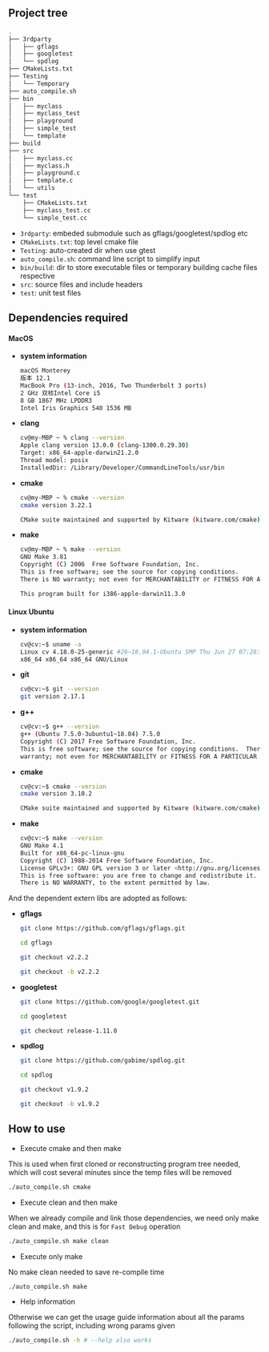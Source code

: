 ## Project tree

```bash
.
├── 3rdparty
│   ├── gflags
│   ├── googletest
│   └── spdlog
├── CMakeLists.txt
├── Testing
│   └── Temporary
├── auto_compile.sh
├── bin
│   ├── myclass
│   ├── myclass_test
│   ├── playground
│   ├── simple_test
│   └── template
├── build
├── src
│   ├── myclass.cc
│   ├── myclass.h
│   ├── playground.c
│   ├── template.c
│   └── utils
└── test
    ├── CMakeLists.txt
    ├── myclass_test.cc
    └── simple_test.cc
```

- `3rdparty`: embeded submodule such as gflags/googletest/spdlog etc
- `CMakeLists.txt`: top level cmake file
- `Testing`: auto-created dir when use gtest
- `auto_compile.sh`: command line script to simplify input
- `bin/build`: dir to store executable files or temporary building cache files respective
- `src`: source files and include headers
- `test`: unit test files

## Dependencies required

#### MacOS

- **system information**
	```bash
	macOS Monterey
	版本 12.1
	MacBook Pro (13-inch, 2016, Two Thunderbolt 3 ports)
	2 GHz 双核Intel Core i5
	8 GB 1867 MHz LPDDR3
	Intel Iris Graphics 540 1536 MB
	```

- **clang**
	```bash
	cv@my-MBP ~ % clang --version
	Apple clang version 13.0.0 (clang-1300.0.29.30)
	Target: x86_64-apple-darwin21.2.0
	Thread model: posix
	InstalledDir: /Library/Developer/CommandLineTools/usr/bin
	```

- **cmake**
	```bash
	cv@my-MBP ~ % cmake --version
	cmake version 3.22.1
	
	CMake suite maintained and supported by Kitware (kitware.com/cmake).
	```

- **make**
	```bash
	cv@my-MBP ~ % make --version
	GNU Make 3.81
	Copyright (C) 2006  Free Software Foundation, Inc.
	This is free software; see the source for copying conditions.
	There is NO warranty; not even for MERCHANTABILITY or FITNESS FOR A PARTICULAR PURPOSE.
	
	This program built for i386-apple-darwin11.3.0
	```

#### Linux Ubuntu

- **system information**
	```bash
	cv@cv:~$ uname -a
	Linux cv 4.18.0-25-generic #26~18.04.1-Ubuntu SMP Thu Jun 27 07:28:31 UTC 2019
	x86_64 x86_64 x86_64 GNU/Linux
	```

- **git**
	```bash
	cv@cv:~$ git --version
	git version 2.17.1
	```

- **g++**
	```bash
	cv@cv:~$ g++ --version
	g++ (Ubuntu 7.5.0-3ubuntu1~18.04) 7.5.0
	Copyright (C) 2017 Free Software Foundation, Inc.
	This is free software; see the source for copying conditions.  There is NO
	warranty; not even for MERCHANTABILITY or FITNESS FOR A PARTICULAR PURPOSE.
	```

- **cmake**
	```bash
	cv@cv:~$ cmake --version
	cmake version 3.10.2
	
	CMake suite maintained and supported by Kitware (kitware.com/cmake)
	```

- **make**
	```bash
	cv@cv:~$ make --version
	GNU Make 4.1
	Built for x86_64-pc-linux-gnu
	Copyright (C) 1988-2014 Free Software Foundation, Inc.
	License GPLv3+: GNU GPL version 3 or later <http://gnu.org/licenses/gpl.html>
	This is free software: you are free to change and redistribute it.
	There is NO WARRANTY, to the extent permitted by law.
	```

And the dependent extern libs are adopted as follows:

- **gflags**
	```bash
	git clone https://github.com/gflags/gflags.git
	
	cd gflags
	
	git checkout v2.2.2
	
	git checkout -b v2.2.2
	```

- **googletest**
	```bash
	git clone https://github.com/google/googletest.git
	
	cd googletest
	
	git checkout release-1.11.0
	```

- **spdlog**
	```bash
	git clone https://github.com/gabime/spdlog.git
	
	cd spdlog
	
	git checkout v1.9.2
	
	git checkout -b v1.9.2
	```


## How to use

- Execute cmake and then make

This is used when first cloned or reconstructing program tree needed, which will cost several minutes since the temp files will be removed

```bash
./auto_compile.sh cmake
```

- Execute clean and then make

When we already compile and link those dependencies, we need only make clean and make, and this is for `Fast Debug` operation

```bash
./auto_compile.sh make clean
```

- Execute only make

No make clean needed to save re-compile time

```bash
./auto_compile.sh make
```

- Help information

Otherwise we can get the usage guide information about all the params following the script, including wrong params given

```bash
./auto_compile.sh -h # --help also works
```


